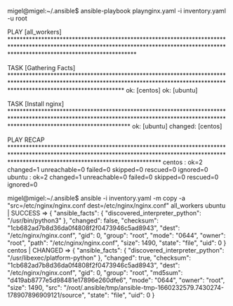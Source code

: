 migel@migel:~/.ansible$  ansible-playbook playnginx.yaml -i inventory.yaml -u root

PLAY [all_workers] ****************************************************************************************************************************************************************************************

TASK [Gathering Facts] ************************************************************************************************************************************************************************************
ok: [centos]
ok: [ubuntu]

TASK [Install nginx] **************************************************************************************************************************************************************************************
ok: [ubuntu]
changed: [centos]

PLAY RECAP ************************************************************************************************************************************************************************************************
centos                     : ok=2    changed=1    unreachable=0    failed=0    skipped=0    rescued=0    ignored=0   
ubuntu                     : ok=2    changed=1    unreachable=0    failed=0    skipped=0    rescued=0    ignored=0   


migel@migel:~/.ansible$  ansible -i inventory.yaml -m copy -a "src=/etc/nginx/nginx.conf dest=/etc/nginx/nginx.conf" all_workers
ubuntu | SUCCESS => {
    "ansible_facts": {
        "discovered_interpreter_python": "/usr/bin/python3"
    },
    "changed": false,
    "checksum": "1cb682ad7b8d36da0f4808f2f0473946c5ad8943",
    "dest": "/etc/nginx/nginx.conf",
    "gid": 0,
    "group": "root",
    "mode": "0644",
    "owner": "root",
    "path": "/etc/nginx/nginx.conf",
    "size": 1490,
    "state": "file",
    "uid": 0
}
centos | CHANGED => {
    "ansible_facts": {
        "discovered_interpreter_python": "/usr/libexec/platform-python"
    },
    "changed": true,
    "checksum": "1cb682ad7b8d36da0f4808f2f0473946c5ad8943",
    "dest": "/etc/nginx/nginx.conf",
    "gid": 0,
    "group": "root",
    "md5sum": "d419ab8777e5d98481e17896e260dfe6",
    "mode": "0644",
    "owner": "root",
    "size": 1490,
    "src": "/root/.ansible/tmp/ansible-tmp-1660232579.7430274-178907896909121/source",
    "state": "file",
    "uid": 0
}
